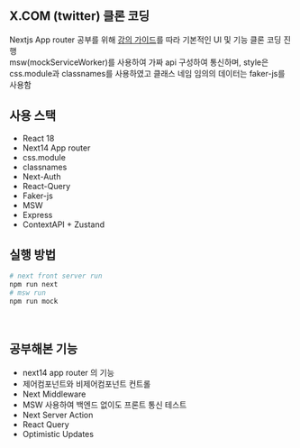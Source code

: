 ## X.COM (twitter) 클론 코딩

Nextjs App router 공부를 위해 [강의 가이드](https://www.inflearn.com/course/next-react-query-sns%EC%84%9C%EB%B9%84%EC%8A%A4/dashboard)를 따라 기본적인 UI 및 기능 클론 코딩 진행<br>
msw(mockServiceWorker)를 사용하여 가짜 api 구성하여 통신하며, style은 css.module과 classnames를 사용하였고 클래스 네임 임의의 데이터는 faker-js를 사용함<br>

## 사용 스택

- React 18
- Next14 App router
- css.module
- classnames
- Next-Auth
- React-Query
- Faker-js
- MSW
- Express
- ContextAPI + Zustand
  <br>

## 실행 방법

```bash
# next front server run
npm run next
# msw run
npm run mock
```

<br>

## 공부해본 기능

- next14 app router 의 기능
- 제어컴포넌트와 비제어컴포넌트 컨트롤
- Next Middleware
- MSW 사용하여 백엔드 없이도 프론트 통신 테스트
- Next Server Action
- React Query
- Optimistic Updates
